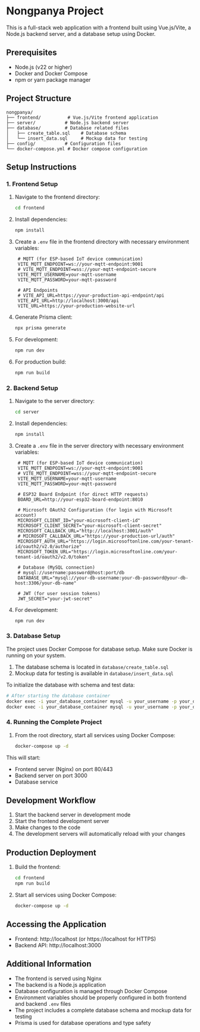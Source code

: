# Nongpanya Project

This is a full-stack web application with a frontend built using Vue.js/Vite, a Node.js backend server, and a database setup using Docker.

## Prerequisites

- Node.js (v22 or higher)
- Docker and Docker Compose
- npm or yarn package manager

## Project Structure

```
nongpanya/
├── frontend/          # Vue.js/Vite frontend application
├── server/           # Node.js backend server
├── database/         # Database related files
│   ├── create_table.sql    # Database schema
│   └── insert_data.sql     # Mockup data for testing
├── config/           # Configuration files
└── docker-compose.yml # Docker compose configuration
```

## Setup Instructions

### 1. Frontend Setup

1. Navigate to the frontend directory:
   ```bash
   cd frontend
   ```

2. Install dependencies:
   ```bash
   npm install
   ```

3. Create a `.env` file in the frontend directory with necessary environment variables:
   ```
    # MQTT (for ESP-based IoT device communication)
    VITE_MQTT_ENDPOINT=ws://your-mqtt-endpoint:9001
    # VITE_MQTT_ENDPOINT=wss://your-mqtt-endpoint-secure
    VITE_MQTT_USERNAME=your-mqtt-username
    VITE_MQTT_PASSWORD=your-mqtt-password

    # API Endpoints
    # VITE_API_URL=https://your-production-api-endpoint/api
    VITE_API_URL=http://localhost:3000/api
    VITE_URL=https://your-production-website-url
   ```

4. Generate Prisma client:
   ```bash
   npx prisma generate
   ```

5. For development:
   ```bash
   npm run dev
   ```

6. For production build:
   ```bash
   npm run build
   ```

### 2. Backend Setup

1. Navigate to the server directory:
   ```bash
   cd server
   ```

2. Install dependencies:
   ```bash
   npm install
   ```

3. Create a `.env` file in the server directory with necessary environment variables:
   ```
    # MQTT (for ESP-based IoT device communication)
    VITE_MQTT_ENDPOINT=ws://your-mqtt-endpoint:9001
    # VITE_MQTT_ENDPOINT=wss://your-mqtt-endpoint-secure
    VITE_MQTT_USERNAME=your-mqtt-username
    VITE_MQTT_PASSWORD=your-mqtt-password

    # ESP32 Board Endpoint (for direct HTTP requests)
    BOARD_URL=http://your-esp32-board-endpoint:8010

    # Microsoft OAuth2 Configuration (for login with Microsoft account)
    MICROSOFT_CLIENT_ID="your-microsoft-client-id"
    MICROSOFT_CLIENT_SECRET="your-microsoft-client-secret"
    MICROSOFT_CALLBACK_URL="http://localhost:3001/auth"
    # MICROSOFT_CALLBACK_URL="https://your-production-url/auth"
    MICROSOFT_AUTH_URL="https://login.microsoftonline.com/your-tenant-id/oauth2/v2.0/authorize"
    MICROSOFT_TOKEN_URL="https://login.microsoftonline.com/your-tenant-id/oauth2/v2.0/token"

    # Database (MySQL connection)
    # mysql://username:password@host:port/db
    DATABASE_URL="mysql://your-db-username:your-db-password@your-db-host:3306/your-db-name"

    # JWT (for user session tokens)
    JWT_SECRET="your-jwt-secret"
   ```

4. For development:
   ```bash
   npm run dev
   ```

### 3. Database Setup

The project uses Docker Compose for database setup. Make sure Docker is running on your system.

1. The database schema is located in `database/create_table.sql`
2. Mockup data for testing is available in `database/insert_data.sql`

To initialize the database with schema and test data:

```bash
# After starting the database container
docker exec -i your_database_container mysql -u your_username -p your_database < database/create_table.sql
docker exec -i your_database_container mysql -u your_username -p your_database < database/insert_data.sql
```

### 4. Running the Complete Project

1. From the root directory, start all services using Docker Compose:
   ```bash
   docker-compose up -d
   ```

This will start:
- Frontend server (Nginx) on port 80/443
- Backend server on port 3000
- Database service

## Development Workflow

1. Start the backend server in development mode
2. Start the frontend development server
3. Make changes to the code
4. The development servers will automatically reload with your changes

## Production Deployment

1. Build the frontend:
   ```bash
   cd frontend
   npm run build
   ```

2. Start all services using Docker Compose:
   ```bash
   docker-compose up -d
   ```

## Accessing the Application

- Frontend: http://localhost (or https://localhost for HTTPS)
- Backend API: http://localhost:3000

## Additional Information

- The frontend is served using Nginx
- The backend is a Node.js application
- Database configuration is managed through Docker Compose
- Environment variables should be properly configured in both frontend and backend `.env` files
- The project includes a complete database schema and mockup data for testing
- Prisma is used for database operations and type safety